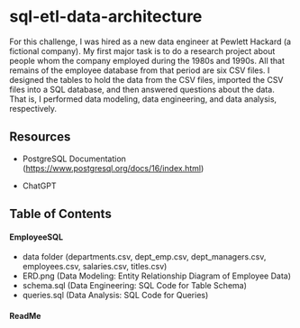 # sql-etl-data-architecture

For this challenge, I was hired as a new data engineer at Pewlett Hackard (a fictional company). My first major task is to do a research project about people whom the company employed during the 1980s and 1990s. All that remains of the employee database from that period are six CSV files. I designed the tables to hold the data from the CSV files, imported the CSV files into a SQL database, and then answered questions about the data. That is, I performed data modeling, data engineering, and data analysis, respectively.



## Resources

   
+ PostgreSQL Documentation (https://www.postgresql.org/docs/16/index.html)

+ ChatGPT



## Table of Contents

#### EmployeeSQL                   
+ data folder (departments.csv, dept_emp.csv, dept_managers.csv, employees.csv, salaries.csv, titles.csv)
+ ERD.png (Data Modeling: Entity Relationship Diagram of Employee Data)
+ schema.sql (Data Engineering: SQL Code for Table Schema)
+ queries.sql (Data Analysis: SQL Code for Queries)

#### ReadMe
